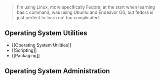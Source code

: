 > I'm using Linux, more specifically Fedora, at the start when learning basic command, was using Ubuntu and Endeavor OS, but fedora is just perfect to learn not too complicated. 
## Operating System Utilities
- [[Operating System Utilities]] 
- [[Scripting]]
- [[Packaging]]

## Operating System Administration
